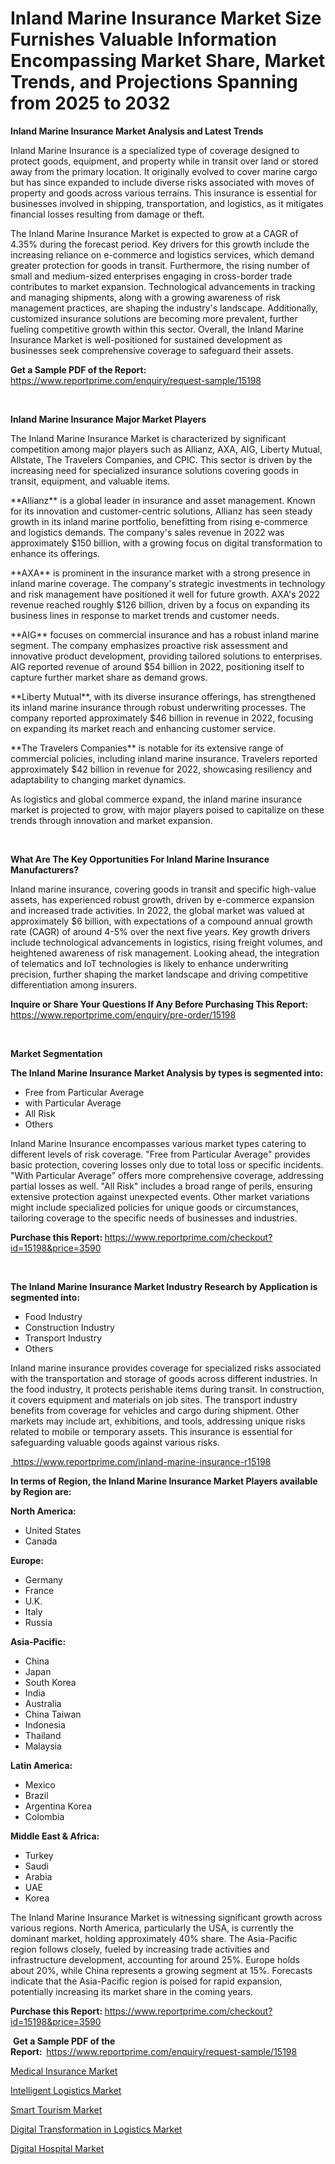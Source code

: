 <p><h1>Inland Marine Insurance Market Size Furnishes Valuable Information Encompassing Market Share, Market Trends, and Projections Spanning from 2025 to 2032</h1></p><p><strong>Inland Marine Insurance Market Analysis and Latest Trends</strong></p>
<p><p>Inland Marine Insurance is a specialized type of coverage designed to protect goods, equipment, and property while in transit over land or stored away from the primary location. It originally evolved to cover marine cargo but has since expanded to include diverse risks associated with moves of property and goods across various terrains. This insurance is essential for businesses involved in shipping, transportation, and logistics, as it mitigates financial losses resulting from damage or theft.</p><p>The Inland Marine Insurance Market is expected to grow at a CAGR of 4.35% during the forecast period. Key drivers for this growth include the increasing reliance on e-commerce and logistics services, which demand greater protection for goods in transit. Furthermore, the rising number of small and medium-sized enterprises engaging in cross-border trade contributes to market expansion. Technological advancements in tracking and managing shipments, along with a growing awareness of risk management practices, are shaping the industry's landscape. Additionally, customized insurance solutions are becoming more prevalent, further fueling competitive growth within this sector. Overall, the Inland Marine Insurance Market is well-positioned for sustained development as businesses seek comprehensive coverage to safeguard their assets.</p></p>
<p><strong>Get a Sample PDF of the Report:&nbsp;</strong> <a href="https://www.reportprime.com/enquiry/request-sample/15198?utm_campaign=114&utm_medium=2&utm_source=Github&utm_content=ia&utm_term=20032025&utm_id=inland-marine-insurance">https://www.reportprime.com/enquiry/request-sample/15198</a></p>
<p>&nbsp;</p>
<p><strong>Inland Marine Insurance Major Market Players</strong></p>
<p><p>The Inland Marine Insurance Market is characterized by significant competition among major players such as Allianz, AXA, AIG, Liberty Mutual, Allstate, The Travelers Companies, and CPIC. This sector is driven by the increasing need for specialized insurance solutions covering goods in transit, equipment, and valuable items.</p><p>**Allianz** is a global leader in insurance and asset management. Known for its innovation and customer-centric solutions, Allianz has seen steady growth in its inland marine portfolio, benefitting from rising e-commerce and logistics demands. The company's sales revenue in 2022 was approximately $150 billion, with a growing focus on digital transformation to enhance its offerings.</p><p>**AXA** is prominent in the insurance market with a strong presence in inland marine coverage. The company's strategic investments in technology and risk management have positioned it well for future growth. AXA's 2022 revenue reached roughly $126 billion, driven by a focus on expanding its business lines in response to market trends and customer needs.</p><p>**AIG** focuses on commercial insurance and has a robust inland marine segment. The company emphasizes proactive risk assessment and innovative product development, providing tailored solutions to enterprises. AIG reported revenue of around $54 billion in 2022, positioning itself to capture further market share as demand grows.</p><p>**Liberty Mutual**, with its diverse insurance offerings, has strengthened its inland marine insurance through robust underwriting processes. The company reported approximately $46 billion in revenue in 2022, focusing on expanding its market reach and enhancing customer service.</p><p>**The Travelers Companies** is notable for its extensive range of commercial policies, including inland marine insurance. Travelers reported approximately $42 billion in revenue for 2022, showcasing resiliency and adaptability to changing market dynamics.</p><p>As logistics and global commerce expand, the inland marine insurance market is projected to grow, with major players poised to capitalize on these trends through innovation and market expansion.</p></p>
<p>&nbsp;</p>
<p><strong>What Are The Key Opportunities For Inland Marine Insurance Manufacturers?</strong></p>
<p><p>Inland marine insurance, covering goods in transit and specific high-value assets, has experienced robust growth, driven by e-commerce expansion and increased trade activities. In 2022, the global market was valued at approximately $6 billion, with expectations of a compound annual growth rate (CAGR) of around 4-5% over the next five years. Key growth drivers include technological advancements in logistics, rising freight volumes, and heightened awareness of risk management. Looking ahead, the integration of telematics and IoT technologies is likely to enhance underwriting precision, further shaping the market landscape and driving competitive differentiation among insurers.</p></p>
<p><strong>Inquire or Share Your Questions If Any Before Purchasing This Report:</strong> <a href="https://www.reportprime.com/enquiry/pre-order/15198?utm_campaign=114&utm_medium=2&utm_source=Github&utm_content=ia&utm_term=20032025&utm_id=inland-marine-insurance">https://www.reportprime.com/enquiry/pre-order/15198</a></p>
<p>&nbsp;</p>
<p><strong>Market Segmentation</strong></p>
<p><strong>The Inland Marine Insurance Market Analysis by types is segmented into:</strong></p>
<p><ul><li>Free from Particular Average</li><li>with Particular Average</li><li>All Risk</li><li>Others</li></ul></p>
<p><p>Inland Marine Insurance encompasses various market types catering to different levels of risk coverage. "Free from Particular Average" provides basic protection, covering losses only due to total loss or specific incidents. "With Particular Average" offers more comprehensive coverage, addressing partial losses as well. "All Risk" includes a broad range of perils, ensuring extensive protection against unexpected events. Other market variations might include specialized policies for unique goods or circumstances, tailoring coverage to the specific needs of businesses and industries.</p></p>
<p><strong>Purchase this Report:&nbsp;</strong><a href="https://www.reportprime.com/checkout?id=15198&price=3590&utm_campaign=114&utm_medium=2&utm_source=Github&utm_content=ia&utm_term=20032025&utm_id=inland-marine-insurance">https://www.reportprime.com/checkout?id=15198&price=3590</a></p>
<p>&nbsp;</p>
<p><strong>The Inland Marine Insurance Market Industry Research by Application is segmented into:</strong></p>
<p><ul><li>Food Industry</li><li>Construction Industry</li><li>Transport Industry</li><li>Others</li></ul></p>
<p><p>Inland marine insurance provides coverage for specialized risks associated with the transportation and storage of goods across different industries. In the food industry, it protects perishable items during transit. In construction, it covers equipment and materials on job sites. The transport industry benefits from coverage for vehicles and cargo during shipment. Other markets may include art, exhibitions, and tools, addressing unique risks related to mobile or temporary assets. This insurance is essential for safeguarding valuable goods against various risks.</p></p>
<p><a href="https://www.reportprime.com/inland-marine-insurance-r15198?utm_campaign=114&utm_medium=2&utm_source=Github&utm_content=ia&utm_term=20032025&utm_id=inland-marine-insurance">&nbsp;https://www.reportprime.com/inland-marine-insurance-r15198</a></p>
<p><strong>In terms of Region, the Inland Marine Insurance Market Players available by Region are:</strong></p>
<p>
    <p> <strong> North America: </strong>
        <ul>
            <li>United States</li>
            <li>Canada</li>
        </ul>
        </p> 
    <p> <strong> Europe: </strong>
        <ul>
            <li>Germany</li>
            <li>France</li>
            <li>U.K.</li>
            <li>Italy</li>
            <li>Russia</li>
        </ul>
        </p> 
    <p> <strong> Asia-Pacific: </strong>
        <ul>
            <li>China</li>
            <li>Japan</li>
            <li>South Korea</li>
            <li>India</li>
            <li>Australia</li>
            <li>China Taiwan</li>
            <li>Indonesia</li>
            <li>Thailand</li>
            <li>Malaysia</li>
        </ul>
        </p> 
    <p> <strong> Latin America: </strong>
        <ul>
            <li>Mexico</li>
            <li>Brazil</li>
            <li>Argentina Korea</li>
            <li>Colombia</li>
        </ul>
        </p> 
    <p> <strong> Middle East & Africa: </strong>
        <ul>
            <li>Turkey</li>
            <li>Saudi</li>
            <li>Arabia</li>
            <li>UAE</li>
            <li>Korea</li>
        </ul>
    </p>
    </p>
<p><p>The Inland Marine Insurance Market is witnessing significant growth across various regions. North America, particularly the USA, is currently the dominant market, holding approximately 40% share. The Asia-Pacific region follows closely, fueled by increasing trade activities and infrastructure development, accounting for around 25%. Europe holds about 20%, while China represents a growing segment at 15%. Forecasts indicate that the Asia-Pacific region is poised for rapid expansion, potentially increasing its market share in the coming years.</p></p>
<p><strong>Purchase this Report: </strong><a href="https://www.reportprime.com/checkout?id=15198&price=3590&utm_campaign=114&utm_medium=2&utm_source=Github&utm_content=ia&utm_term=20032025&utm_id=inland-marine-insurance">https://www.reportprime.com/checkout?id=15198&price=3590</a></p>
<p>&nbsp;<strong>Get a Sample PDF of the Report:&nbsp;&nbsp;</strong><a href="https://www.reportprime.com/enquiry/request-sample/15198?utm_campaign=114&utm_medium=2&utm_source=Github&utm_content=ia&utm_term=20032025&utm_id=inland-marine-insurance">https://www.reportprime.com/enquiry/request-sample/15198</a></p>
<p><strong></strong></p>
<p><p><a href="https://github.com/MonroeBullock54/Market-Research-Report-List-2/blob/main/medical-insurance-market.md?utm_campaign=114&utm_medium=2&utm_source=Github&utm_content=ia&utm_term=20032025&utm_id=inland-marine-insurance">Medical Insurance Market</a></p><p><a href="https://github.com/alberthagorsuch/Market-Research-Report-List-1/blob/main/intelligent-logistics-market.md?utm_campaign=114&utm_medium=2&utm_source=Github&utm_content=ia&utm_term=20032025&utm_id=inland-marine-insurance">Intelligent Logistics Market</a></p><p><a href="https://github.com/donnettaletizia/Market-Research-Report-List-1/blob/main/smart-tourism-market.md?utm_campaign=114&utm_medium=2&utm_source=Github&utm_content=ia&utm_term=20032025&utm_id=inland-marine-insurance">Smart Tourism Market</a></p><p><a href="https://github.com/skerretflossie9297/Market-Research-Report-List-1/blob/main/digital-transformation-in-logistics-market.md?utm_campaign=114&utm_medium=2&utm_source=Github&utm_content=ia&utm_term=20032025&utm_id=inland-marine-insurance">Digital Transformation in Logistics Market</a></p><p><a href="https://github.com/shondapmbau/Market-Research-Report-List-1/blob/main/digital-hospital-market.md?utm_campaign=114&utm_medium=2&utm_source=Github&utm_content=ia&utm_term=20032025&utm_id=inland-marine-insurance">Digital Hospital Market</a></p></p>